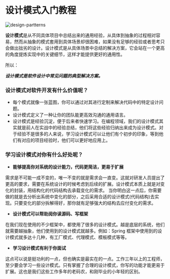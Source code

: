 # 设计模式入门教程

![design-partterns](https://tva1.sinaimg.cn/large/008i3skNgy1gu5od1390bj61hc0gogpr02.jpg)

**设计模式**是从不同具体项目中总结出来的通用经验，从具体到抽象的过程相对容易，然而从抽象的模式套用到具体场景却很困难，如果没有足够的经验或者思考只会做出拙劣的设计。设计模式是从具体场景中总结的解决方案，它会站在一个更高的角度提炼实现中的关键细节，这样才能提供更好的通用性。

所以：

***设计模式是软件设计中常见问题的典型解决方案。***

### 设计模式对软件开发有什么价值呢？

* 每个模式就像一张蓝图，你可以通过对其进行定制来解决代码中的特定设计问题。
* 设计模式定义了一种让你的团队能更高效沟通的通用语言。
* 设计模式是经验沉淀，便于后来者快速学习。在编程领域，我们的设计模式其实就是前人在实战中的经验总结，他们将这些经验归纳出来成为设计模式。对于经验不是很多的人来说，学习设计模式可以让他们有个初步的印象，等到他们有对应的项目经验时，他们可以更好地应用上。

### 学习设计模式对你有什么好处呢？

* **能够提高你对系统的设计能力，代码更简洁，更易于扩展**

需求是不可能一成不变的，唯一不变的就是需求会一直变。这就对研发人员提出了更高的要求，需要在系统设计的时候考虑到后续的扩展。设计模式本质上就是对变化的封装，用结构化的代码结构去承载变化的需求。 当你明白这一点后，你需要做的就是去分析出系统中变化的部分，之后采用合适的设计模式(代码结构)去实现。只要变化的部分拆解得好，那你就有足够强大的结构去应付变化的需求。

* **设计模式可以帮助阅你读源码、写框架**

在我们现在使用的不少框架中，都使用了很多的设计模式。越是底层的系统，他们就需要越抽象，他们使用到的设计模式就越多。例如：Spring 框架中使用到的设计模式就多达十几种，有工厂模式、代理模式、模板模式等等。

* **学习设计模式有利于你面试** 

这点可以说是挺功利的一点，但也确实是最实在的一点。工作三年以上的工程师，至少要会学习一些设计模式。只有掌握了合理的设计模式，你写的功能才能更易于扩展。这也是我们这些工作多年的老码农，和刚毕业的小年轻的区别。

